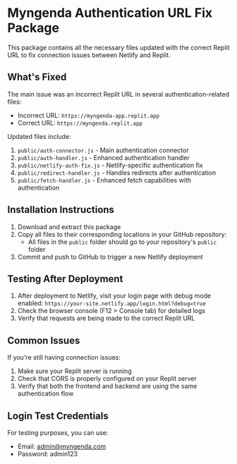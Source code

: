 # Myngenda Authentication URL Fix Package

This package contains all the necessary files updated with the correct Replit URL to fix connection issues between Netlify and Replit.

## What's Fixed

The main issue was an incorrect Replit URL in several authentication-related files:
- Incorrect URL: `https://myngenda-app.replit.app`
- Correct URL: `https://myngenda.replit.app`

Updated files include:
1. `public/auth-connector.js` - Main authentication connector
2. `public/auth-handler.js` - Enhanced authentication handler
3. `public/netlify-auth-fix.js` - Netlify-specific authentication fix
4. `public/redirect-handler.js` - Handles redirects after authentication
5. `public/fetch-handler.js` - Enhanced fetch capabilities with authentication

## Installation Instructions

1. Download and extract this package
2. Copy all files to their corresponding locations in your GitHub repository:
   - All files in the `public` folder should go to your repository's `public` folder
3. Commit and push to GitHub to trigger a new Netlify deployment

## Testing After Deployment

1. After deployment to Netlify, visit your login page with debug mode enabled:
   `https://your-site.netlify.app/login.html?debug=true`
2. Check the browser console (F12 > Console tab) for detailed logs
3. Verify that requests are being made to the correct Replit URL

## Common Issues

If you're still having connection issues:
1. Make sure your Replit server is running
2. Check that CORS is properly configured on your Replit server
3. Verify that both the frontend and backend are using the same authentication flow

## Login Test Credentials

For testing purposes, you can use:
- Email: admin@myngenda.com
- Password: admin123